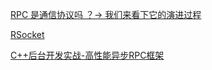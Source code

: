 [RPC 是通信协议吗 ？→ 我们来看下它的演进过程 ](https://www.cnblogs.com/youzhibing/p/14286340.html)

[RSocket](https://rsocket.io/)

[C++后台开发实战-高性能异步RPC框架](https://www.bilibili.com/cheese/play/ep132102)